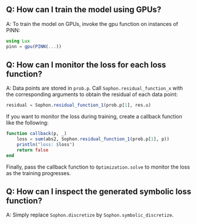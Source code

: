 ## Q: How can I train the model using GPUs?

A: To train the model on GPUs, invoke the gpu function on instances of PINN:

```julia
using Lux
pinn = gpu(PINN(...))
```
## Q: How can I monitor the loss for each loss function?

A: Data points are stored in `prob.p`. Call `Sophon.residual_function_x` with the corresponding arguments to obtain the residual of each data point:
```julia
residual = Sophon.residual_function_1(prob.p[1], res.u)
```

If you want to monitor the loss during training, create a callback function like the following:
```julia
function callback(p, _)
    loss = sum(abs2, Sophon.residual_function_1(prob.p[1], p))
    println("loss: $loss")
    return false
end
```

Finally, pass the callback function to `Optimization.solve` to monitor the loss as the training progresses.

## Q: How can I inspect the generated symbolic loss function?

A: Simply replace `Sophon.discretize` by `Sophon.symbolic_discretize`.
